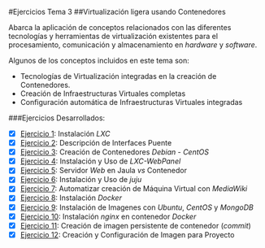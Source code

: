 #Ejercicios Tema 3
##Virtualización ligera usando Contenedores

Abarca la aplicación de conceptos relacionados con las diferentes tecnologías y herramientas de virtualización existentes para el procesamiento, comunicación y almacenamiento en _hardware_ y _software_.

Algunos de los conceptos incluidos en este tema son:

- Tecnologías de Virtualización integradas en la creación de Contenedores.
- Creación de Infraestructuras Virtuales completas
- Configuración automática de Infraestructuras Virtuales integradas

###Ejercicios Desarrollados:

* [X] [Ejercicio 1](https://github.com/JJ/clases-CC-2015-16/blob/master/ejercicios/AbelFranciscoAgra/3_Virtualizacion_Ligera_Contenedores/Ejercicio1.md): Instalación _LXC_
* [X] [Ejercicio 2](https://github.com/JJ/clases-CC-2015-16/blob/master/ejercicios/AbelFranciscoAgra/3_Virtualizacion_Ligera_Contenedores/Ejercicio2.md): Descripción de Interfaces Puente
* [X] [Ejercicio 3](https://github.com/JJ/clases-CC-2015-16/blob/master/ejercicios/AbelFranciscoAgra/3_Virtualizacion_Ligera_Contenedores/Ejercicio3.md): Creación de Contenedores _Debian_ - _CentOS_
* [X] [Ejercicio 4](https://github.com/JJ/clases-CC-2015-16/blob/master/ejercicios/AbelFranciscoAgra/3_Virtualizacion_Ligera_Contenedores/Ejercicio4.md): Instalación y Uso de _LXC-WebPanel_
* [X] [Ejercicio 5](https://github.com/JJ/clases-CC-2015-16/blob/master/ejercicios/AbelFranciscoAgra/3_Virtualizacion_Ligera_Contenedores/Ejercicio5.md): Servidor _Web_ en Jaula _vs_ Contenedor
* [X] [Ejercicio 6](https://github.com/JJ/clases-CC-2015-16/blob/master/ejercicios/AbelFranciscoAgra/3_Virtualizacion_Ligera_Contenedores/Ejercicio6.md): Instalación y Uso de _juju_
* [X] [Ejercicio 7](https://github.com/JJ/clases-CC-2015-16/blob/master/ejercicios/AbelFranciscoAgra/3_Virtualizacion_Ligera_Contenedores/Ejercicio7.md): Automatizar creación de Máquina Virtual con _MediaWiki_
* [X] [Ejercicio 8](https://github.com/JJ/clases-CC-2015-16/blob/master/ejercicios/AbelFranciscoAgra/3_Virtualizacion_Ligera_Contenedores/Ejercicio8.md): Instalación _Docker_
* [X] [Ejercicio 9](https://github.com/JJ/clases-CC-2015-16/blob/master/ejercicios/AbelFranciscoAgra/3_Virtualizacion_Ligera_Contenedores/Ejercicio9.md): Instalación de Imagenes con _Ubuntu_, _CentOS_ y _MongoDB_
* [X] [Ejercicio 10](https://github.com/JJ/clases-CC-2015-16/blob/master/ejercicios/AbelFranciscoAgra/3_Virtualizacion_Ligera_Contenedores/Ejercicio10.md): Instalación _nginx_ en contenedor _Docker_
* [X] [Ejercicio 11](https://github.com/JJ/clases-CC-2015-16/blob/master/ejercicios/AbelFranciscoAgra/3_Virtualizacion_Ligera_Contenedores/Ejercicio11.md): Creación de imagen persistente de contenedor (_commit_)
* [X] [Ejercicio 12](https://github.com/JJ/clases-CC-2015-16/blob/master/ejercicios/AbelFranciscoAgra/3_Virtualizacion_Ligera_Contenedores/Ejercicio12.md): Creación y Configuración de Imagen para Proyecto
